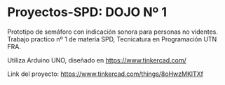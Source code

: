 # Proyectos-SPD: DOJO Nº 1

Prototipo de semáforo con indicación sonora para personas no videntes. Trabajo practico nº 1 de materia SPD, Tecnicatura en Programación UTN FRA.

Utiliza Arduino UNO, diseñado en https://www.tinkercad.com/

Link del proyecto:
https://www.tinkercad.com/things/8oHwzMKlTXf
